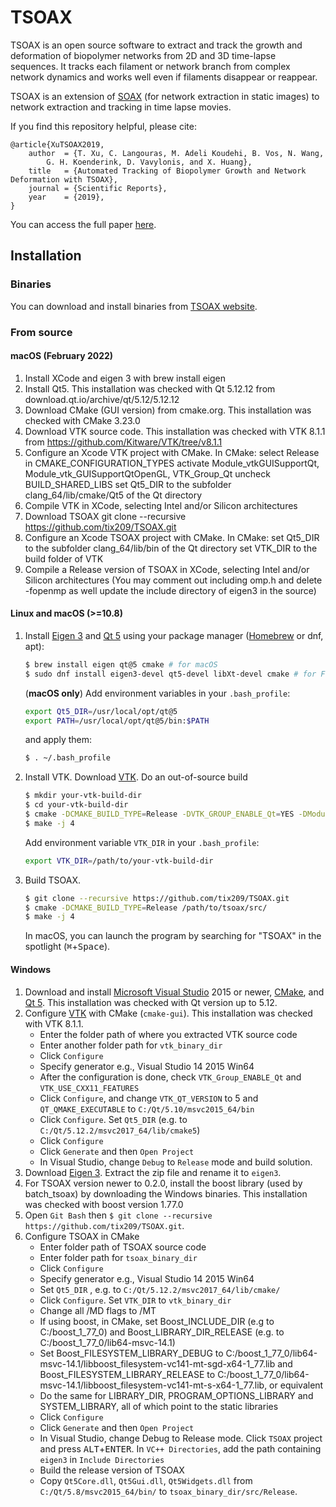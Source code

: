 # TSOAX
TSOAX is an open source software to extract and track the growth and
deformation of biopolymer networks from 2D and 3D time-lapse sequences. It
tracks each filament or network branch from complex network dynamics and works
well even if filaments disappear or reappear.

TSOAX is an extension of [SOAX](https://www.lehigh.edu/~div206/soax/) (for
network extraction in static images) to network extraction and tracking in time
lapse movies.

If you find this repository helpful, please cite:
```
@article{XuTSOAX2019,
    author  = {T. Xu, C. Langouras, M. Adeli Koudehi, B. Vos, N. Wang,
        G. H. Koenderink, D. Vavylonis, and X. Huang},
    title   = {Automated Tracking of Biopolymer Growth and Network Deformation with TSOAX},
    journal = {Scientific Reports},
    year    = {2019},
}
```
You can access the full paper [here](https://rdcu.be/bl3ch).

## Installation
### Binaries
You can download and install binaries from [TSOAX
website](https://www.lehigh.edu/~div206/tsoax/).

### From source

#### macOS (February 2022)

1.	Install XCode and eigen 3 with brew install eigen
2.	Install Qt5. This installation was checked with Qt 5.12.12 from download.qt.io/archive/qt/5.12/5.12.12
3.	Download CMake (GUI version) from cmake.org. This installation was checked with CMake 3.23.0
4.	Download VTK source code. This installation was checked with VTK 8.1.1 from https://github.com/Kitware/VTK/tree/v8.1.1
5.	Configure an Xcode VTK project with CMake. In CMake: 
select Release in CMAKE_CONFIGURATION_TYPES
activate Module_vtkGUISupportQt, Module_vtk_GUISupportQtOpenGL, VTK_Group_Qt
uncheck BUILD_SHARED_LIBS
set Qt5_DIR to the subfolder clang_64/lib/cmake/Qt5 of the Qt directory
6.	Compile VTK in XCode, selecting Intel and/or Silicon architectures
7.	Download TSOAX git clone --recursive https://github.com/tix209/TSOAX.git
8.	Configure an Xcode TSOAX project with CMake. In CMake:
set Qt5_DIR to the subfolder clang_64/lib/bin of the Qt directory
set VTK_DIR to the build  folder of VTK
9.	Compile a Release version of TSOAX in XCode, selecting Intel and/or Silicon architectures
(You may comment out including omp.h and delete -fopenmp as well update the include directory of eigen3 in the source)



#### Linux and macOS (>=10.8)
1. Install [Eigen 3](http://eigen.tuxfamily.org) and [Qt 5](https://www.qt.io)
   using your package manager ([Homebrew](https://brew.sh) or dnf, apt):
   ``` bash
   $ brew install eigen qt@5 cmake # for macOS
   $ sudo dnf install eigen3-devel qt5-devel libXt-devel cmake # for Fedora
   ```
   (**macOS only**) Add environment variables in your `.bash_profile`:
   ``` bash
   export Qt5_DIR=/usr/local/opt/qt@5
   export PATH=/usr/local/opt/qt@5/bin:$PATH
   ```
   and apply them: 
   ``` bash
   $ . ~/.bash_profile
   ```
2. Install VTK. Download [VTK](https://www.vtk.org/download/#latest). 
   Do an out-of-source build
   ``` bash
   $ mkdir your-vtk-build-dir
   $ cd your-vtk-build-dir
   $ cmake -DCMAKE_BUILD_TYPE=Release -DVTK_GROUP_ENABLE_Qt=YES -DModule_vtkGUISupportQtOpenGL=ON /path/to/your-VTK-src-dir/
   $ make -j 4
   ```
   Add environment variable `VTK_DIR` in your `.bash_profile`:

   ``` bash
   export VTK_DIR=/path/to/your-vtk-build-dir
   ```
3. Build TSOAX.
   ``` bash
   $ git clone --recursive https://github.com/tix209/TSOAX.git
   $ cmake -DCMAKE_BUILD_TYPE=Release /path/to/tsoax/src/
   $ make -j 4
   ``` 
   In macOS, you can launch the program by searching for "TSOAX" in the
   spotlight (<kbd>⌘</kbd>+<kbd>Space</kbd>).

#### Windows
1. Download and install [Microsoft Visual
   Studio](https://www.visualstudio.com/downloads/) 2015 or newer,
   [CMake](https://cmake.org), and [Qt 5](https://www.qt.io). This installation was checked with Qt version up to 5.12. 
2. Configure [VTK](https://www.vtk.org/download/#latest) with CMake (`cmake-gui`). This installation was checked with VTK 8.1.1.
   - Enter the folder path of where you extracted VTK source code
   - Enter another folder path for `vtk_binary_dir`
   - Click `Configure`
   - Specify generator e.g., Visual Studio 14 2015 Win64
   - After the configuration is done, check `VTK_Group_ENABLE_Qt` and `VTK_USE_CXX11_FEATURES`
   - Click `Configure`, and change `VTK_QT_VERSION` to 5 and
     `QT_QMAKE_EXECUTABLE` to `C:/Qt/5.10/msvc2015_64/bin`
   - Click `Configure`. Set `Qt5_DIR` (e.g. to `C:/Qt/5.12.2/msvc2017_64/lib/cmake5`)
   - Click `Configure`
   - Click `Generate` and then `Open Project`
   - In Visual Studio, change `Debug` to `Release` mode and build solution.
3. Download [Eigen 3](http://eigen.tuxfamily.org). Extract the zip file and rename it to `eigen3`.
4. For TSOAX version newer to 0.2.0, install the boost library (used by batch_tsoax) by downloading the Windows binaries. This installation was checked with boost version 1.77.0 
6. Open `Git Bash` then `$ git clone --recursive
   https://github.com/tix209/TSOAX.git`.
5. Configure TSOAX in CMake
   - Enter folder path of TSOAX source code
   - Enter folder path for `tsoax_binary_dir`
   - Click `Configure`
   - Specify generator e.g., Visual Studio 14 2015 Win64
   - Set `Qt5_DIR` , e.g. to `C:/Qt/5.12.2/msvc2017_64/lib/cmake/`
   - Click `Configure`. Set `VTK_DIR` to `vtk_binary_dir`
   - Change all /MD flags to /MT
   - If using boost, in CMake, set Boost_INCLUDE_DIR (e.g to C:/boost_1_77_0) and Boost_LIBRARY_DIR_RELEASE (e.g. to C:/boost_1_77_0/lib64-msvc-14.1)
   - Set Boost_FILESYSTEM_LIBRARY_DEBUG to C:/boost_1_77_0/lib64-msvc-14.1/libboost_filesystem-vc141-mt-sgd-x64-1_77.lib and Boost_FILESYSTEM_LIBRARY_RELEASE to C:/boost_1_77_0/lib64-msvc-14.1/libboost_filesystem-vc141-mt-s-x64-1_77.lib, or equivalent
   - Do the same for LIBRARY_DIR, PROGRAM_OPTIONS_LIBRARY and SYSTEM_LIBRARY, all of which point to the static libraries
   - Click `Configure`
   - Click `Generate` and then `Open Project`
   - In Visual Studio, change Debug to Release mode. Click `TSOAX` project and
   press <kbd>ALT</kbd>+<kbd>ENTER</kbd>. In `VC++ Directories`, add the path
   containing `eigen3` in `Include Directories`
   - Build the release version of TSOAX
   - Copy `Qt5Core.dll`, `Qt5Gui.dll`, `Qt5Widgets.dll` from `C:/Qt/5.8/msvc2015_64/bin/`
   to `tsoax_binary_dir/src/Release`.
